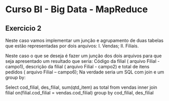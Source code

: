 # Curso BI - Big Data - MapReduce

## Exercicio 2

Neste caso vamos implementar um junção e agrupamento de duas tabelas que estão representadas por dois arquivos:
I. Vendas;
II. Filiais.

Neste caso o que se deseja é fazer um junção dos dois arquivos para que seja apresentado um resultado que seria: Código da filial ( arquivo Filial - campo1), descrição da filial ( arquivo Filial - campo2) e total de itens pedidos ( arquivo Filial – campo6);
Na verdade seria um SQL com join e um group by:

Select cod_filial, des_filial, sum(qtd_item) as total
from vendas inner join filial on(filial.cod_filial = vendas.cod_filial)
group by cod_filial, des_filial
